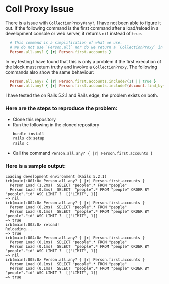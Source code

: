 # Coll Proxy Issue

There is a issue with `CollectionProxy#any?`, I have not been able to figure it out.
If the following command is the first command after a load/reload in a development console or 
web server, it returns `nil` instead of `true`.
  ```ruby
    # This command is a simplification of what we use. 
    # We do not use `Person.all` nor do we return a `CollectionProxy` in an `any?` block.
    Person.all.any? { |r| Person.first.accounts }
  ```
In my testing I have found that this is only a problem if the first execution 
of the block must return truthy and involve a `CollectionProxy`. 
The following commands also show the same behaviour:
  ```ruby
    Person.all.any? { |r| Person.first.accounts.include?(1) || true }
    Person.all.any? { |r| Person.first.accounts.include?(Account.find_by(person: Person.first)) }
  ```
 
I have tested the on Rails 5.2.1 and Rails edge, the problem exists on both.


### Here are the steps to reproduce the problem:
* Clone this repository
* Run the following in the cloned repository
  ```bash
  bundle install
  rails db:setup
  rails c
  ```
* Call the command `Person.all.any? { |r| Person.first.accounts }`

### Here is a sample output:
```
Loading development environment (Rails 5.2.1)
irb(main):001:0> Person.all.any? { |r| Person.first.accounts }
  Person Load (1.2ms)  SELECT "people".* FROM "people"
  Person Load (0.3ms)  SELECT  "people".* FROM "people" ORDER BY "people"."id" ASC LIMIT ?  [["LIMIT", 1]]
=> nil
irb(main):002:0> Person.all.any? { |r| Person.first.accounts }
  Person Load (0.2ms)  SELECT "people".* FROM "people"
  Person Load (0.1ms)  SELECT  "people".* FROM "people" ORDER BY "people"."id" ASC LIMIT ?  [["LIMIT", 1]]
=> true
irb(main):003:0> reload!
Reloading...
=> true
irb(main):004:0> Person.all.any? { |r| Person.first.accounts }
  Person Load (0.1ms)  SELECT "people".* FROM "people"
  Person Load (0.1ms)  SELECT  "people".* FROM "people" ORDER BY "people"."id" ASC LIMIT ?  [["LIMIT", 1]]
=> nil
irb(main):005:0> Person.all.any? { |r| Person.first.accounts }
  Person Load (0.1ms)  SELECT "people".* FROM "people"
  Person Load (0.1ms)  SELECT  "people".* FROM "people" ORDER BY "people"."id" ASC LIMIT ?  [["LIMIT", 1]]
=> true
```
  
